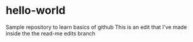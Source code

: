 # hello-world
Sample repository to learn basics of github
This is an edit that I've made inside the the read-me edits branch
